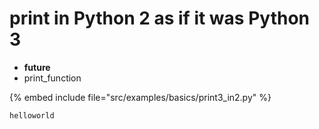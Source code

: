 # print in Python 2 as if it was Python 3


* __future__
* print_function

{% embed include file="src/examples/basics/print3_in2.py" %}

```
helloworld
```


